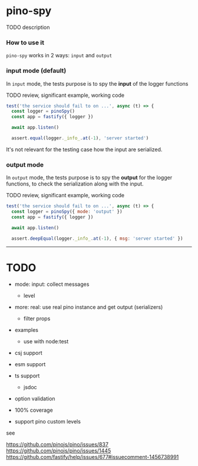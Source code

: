 # pino-spy

TODO description

### How to use it

`pino-spy` works in 2 ways: `input` and `output`

### input mode (default)

In `input` mode, the tests purpose is to spy the **input** of the logger functions

TODO review, significant example, working code

```js
test('the service should fail to on ...', async (t) => {
  const logger = pinoSpy()
  const app = fastify({ logger })

  await app.listen()

  assert.equal(logger._info_.at(-1), 'server started')
```

It's not relevant for the testing case how the input are serialized.

### output mode

In `output` mode, the tests purpose is to spy the **output** for the logger functions, to check the serialization along with the input.

TODO review, significant example, working code

```js
test('the service should fail to on ...', async (t) => {
  const logger = pinoSpy({ mode: 'output' })
  const app = fastify({ logger })

  await app.listen()

  assert.deepEqual(logger._info_.at(-1), { msg: 'server started' })
```

---

# TODO

- mode: input: collect messages
  - level
- more: real: use real pino instance and get output (serializers)
  - filter props

- examples
  - use with node:test

- csj support
- esm support
- ts support
  - jsdoc
- option validation
- 100% coverage
- support pino custom levels

see 

https://github.com/pinojs/pino/issues/837
https://github.com/pinojs/pino/issues/1445
https://github.com/fastify/help/issues/677#issuecomment-1456738991
